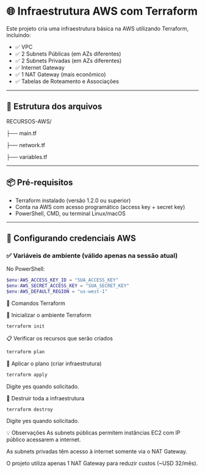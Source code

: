# 🌐 Infraestrutura AWS com Terraform

Este projeto cria uma infraestrutura básica na AWS utilizando Terraform, incluindo:

- ✅ VPC
- ✅ 2 Subnets Públicas (em AZs diferentes)
- ✅ 2 Subnets Privadas (em AZs diferentes)
- ✅ Internet Gateway
- ✅ 1 NAT Gateway (mais econômico)
- ✅ Tabelas de Roteamento e Associações

---

## 📁 Estrutura dos arquivos

RECURSOS-AWS/

├── main.tf

├── network.tf

├── variables.tf


---

## 📦 Pré-requisitos

- Terraform instalado (versão 1.2.0 ou superior)
- Conta na AWS com acesso programático (access key + secret key)
- PowerShell, CMD, ou terminal Linux/macOS

---

## 🔐 Configurando credenciais AWS

### ✅ Variáveis de ambiente (válido apenas na sessão atual)

No PowerShell:

```powershell
$env:AWS_ACCESS_KEY_ID = "SUA_ACCESS_KEY"
$env:AWS_SECRET_ACCESS_KEY = "SUA_SECRET_KEY"
$env:AWS_DEFAULT_REGION = "us-west-1"
```
🚀 Comandos Terraform

🔧 Inicializar o ambiente Terraform
```powershell
terraform init
```

📋 Verificar os recursos que serão criados
```powershell
terraform plan
```

🚀 Aplicar o plano (criar infraestrutura)
```powershell
terraform apply
```
Digite yes quando solicitado.

🧹 Destruir toda a infraestrutura
```powershell
terraform destroy
```
Digite yes quando solicitado.

💡 Observações
As subnets públicas permitem instâncias EC2 com IP público acessarem a internet.

As subnets privadas têm acesso à internet somente via o NAT Gateway.

O projeto utiliza apenas 1 NAT Gateway para reduzir custos (~USD 32/mês).